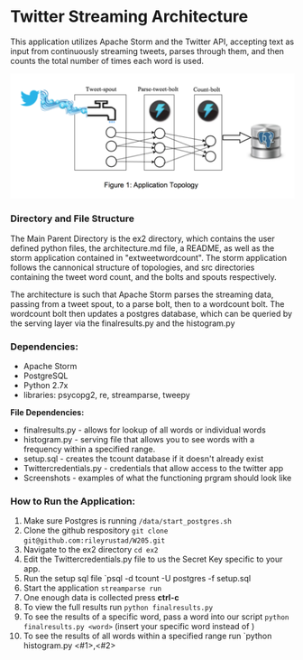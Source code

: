 # Twitter Streaming Architecture

This application utilizes Apache Storm and the Twitter API, accepting text as input from continuously streaming tweets, parses through them, and then counts the total number of times each word is used.

![](screenshots/screenshot-architecture.png)

### Directory and File Structure
The Main Parent Directory is the ex2 directory, which contains the user defined python files, the architecture.md file, a README, as well as the storm application contained in "extweetwordcount". The storm application follows the cannonical structure of topologies, and src directories containing the tweet word count, and the bolts and spouts respectively.

The architecture is such that Apache Storm parses the streaming data, passing from a tweet spout, to a parse bolt, then to a wordcount bolt. The wordcount bolt then updates a postgres database, which can be queried by the serving layer via the finalresults.py and the histogram.py

### Dependencies:
- Apache Storm
- PostgreSQL
- Python 2.7x
- libraries: psycopg2, re, streamparse, tweepy

**File Dependencies:**
- finalresults.py - allows for lookup of all words or individual words
- histogram.py - serving file that allows you to see words with a frequency within a specified range.
- setup.sql - creates the tcount database if it doesn't already exist
- Twittercredentials.py - credentials that allow access to the twitter app
- Screenshots - examples of what the functioning prgram should look like

### How to Run the Application:
1. Make sure Postgres is running `/data/start_postgres.sh`
2. Clone the github respository `git clone git@github.com:rileyrustad/W205.git`
3. Navigate to the ex2 directory `cd ex2`
4. Edit the Twittercredentials.py file to us the Secret Key specific to your app.
4. Run the setup sql file `psql -d tcount -U postgres -f setup.sql
5. Start the application `streamparse run`
6. One enough data is collected press **ctrl-c**
7. To view the full results run `python finalresults.py`
8. To see the results of a specific word, pass a word into our script `python finalresults.py <word>` (insert your specific word instead of <word>)
9. To see the results of all words within a specified range run `python histogram.py <#1>,<#2> 


  
